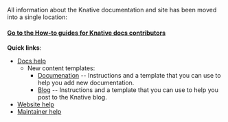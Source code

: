 
All information about the Knative documentation and site has been moved
into a single location:

#### [Go to the How-to guides for Knative docs contributors](https://knative.dev/help/)

**Quick links**:
   * [Docs help](https://knative.dev/help/contributor/)
      * New content templates:
        * [Documenation](https://github.com/knative/docs/tree/main/template-docs-page.md) -- Instructions and a template that
          you can use to help you add new documentation.
        * [Blog](https://github.com/knative/docs/tree/main/template-blog-page.md) -- Instructions and a template that
          you can use to help you post to the Knative blog.
   * [Website help](https://knative.dev/help/contributor/publishing.md)
   * [Maintainer help](https://knative.dev/help/maintainer/)
